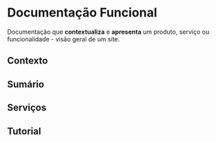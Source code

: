 # Documentação Funcional

Documentação que **contextualiza** e **apresenta** um produto, serviço ou funcionalidade - visão geral de um site.

## Contexto

## Sumário

## Serviços

## Tutorial
